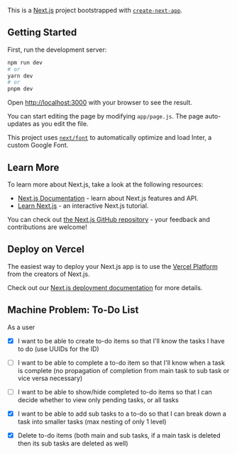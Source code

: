 This is a [Next.js](https://nextjs.org/) project bootstrapped with [`create-next-app`](https://github.com/vercel/next.js/tree/canary/packages/create-next-app).

## Getting Started

First, run the development server:

```bash
npm run dev
# or
yarn dev
# or
pnpm dev
```

Open [http://localhost:3000](http://localhost:3000) with your browser to see the result.

You can start editing the page by modifying `app/page.js`. The page auto-updates as you edit the file.

This project uses [`next/font`](https://nextjs.org/docs/basic-features/font-optimization) to automatically optimize and load Inter, a custom Google Font.

## Learn More

To learn more about Next.js, take a look at the following resources:

- [Next.js Documentation](https://nextjs.org/docs) - learn about Next.js features and API.
- [Learn Next.js](https://nextjs.org/learn) - an interactive Next.js tutorial.

You can check out [the Next.js GitHub repository](https://github.com/vercel/next.js/) - your feedback and contributions are welcome!

## Deploy on Vercel

The easiest way to deploy your Next.js app is to use the [Vercel Platform](https://vercel.com/new?utm_medium=default-template&filter=next.js&utm_source=create-next-app&utm_campaign=create-next-app-readme) from the creators of Next.js.

Check out our [Next.js deployment documentation](https://nextjs.org/docs/deployment) for more details.

## Machine Problem: To-Do List

As a user

- [x] I want to be able to create to-do items so that I'll know the tasks I have to do (use UUIDs for the ID)
- [ ] I want to be able to complete a to-do item so that I'll know when a task is complete (no propagation of completion from main task to sub task or vice versa necessary)
- [ ] I want to be able to show/hide completed to-do items so that I can decide whether to view only pending tasks, or all tasks
- [x] I want to be able to add sub tasks to a to-do so that I can break down a task into smaller tasks (max nesting of only 1 level)

- [x] Delete to-do items (both main and sub tasks, if a main task is deleted then its sub tasks are deleted as well)
